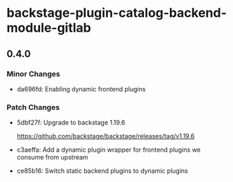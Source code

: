 # backstage-plugin-catalog-backend-module-gitlab

## 0.4.0

### Minor Changes

- da696fd: Enabling dynamic frontend plugins

### Patch Changes

- 5dbf27f: Upgrade to backstage 1.19.6

  <https://github.com/backstage/backstage/releases/tag/v1.19.6>

- c3aeffa: Add a dynamic plugin wrapper for frontend plugins we consume from upstream
- ce85b16: Switch static backend plugins to dynamic plugins
